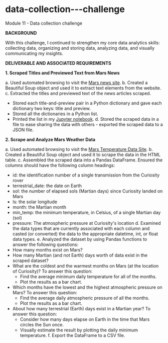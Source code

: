 # data-collection---challenge
Module 11 - Data collection challenge

**BACKGROUND**

With this challenge, I continued to strengthen my core data analytics skills: collecting data, organizing and storing data, analyzing data, and visually communicating my insights.

**DELIVERABLE AND ASSOCIATED REQUIREMENTS**

**1. Scraped Titles and Previewed Text from Mars News**

a. Used automated browsing to visit the [Mars news site](https://static.bc-edx.com/data/web/mars_news/index.html).
b. Created a Beautiful Soup object and used it to extract text elements from the website.
c. Extracted the titles and previewed text of the news articles scraped. 
  * Stored each title-and-preview pair in a Python dictionary and gave each dictionary two keys: title and preview.
  * Stored all the dictionaries in a Python list.
  * Printed the list in my [Jupyter notebook](https://github.com/rperez025/data-collection---challenge/blob/main/part_1_mars_news.ipynb).
d. Stored the scraped data in a file to ease sharing the data with others - exported the scraped data to a JSON file.

**2. Scrape and Analyze Mars Weather Data**

a. Used automated browsing to visit the [Mars Temperature Data Site](https://static.bc-edx.com/data/web/mars_facts/temperature.html).
b. Created a Beautiful Soup object and used it to scrape the data in the HTML table. 
c. Assembled the scraped data into a Pandas DataFrame. Ensured the columns should have the following column headings:
  * id: the identification number of a single transmission from the Curiosity rover
  * terrestrial_date: the date on Earth
  * sol: the number of elapsed sols (Martian days) since Curiosity landed on Mars
  * ls: the solar longitude
  * month: the Martian month
  * min_temp: the minimum temperature, in Celsius, of a single Martian day (sol)
  * pressure: The atmospheric pressure at Curiosity's location
d. Examined the data types that are currently associated with each column and casted (or converted) the data to the appropriate datetime, int, or float data types.
e. Analyzed the dataset by using Pandas functions to answer the following questions:
  * How many months exist on Mars?
  * How many Martian (and not Earth) days worth of data exist in the scraped dataset?
  * What are the coldest and the warmest months on Mars (at the location of Curiosity)? To answer this question:
    - Find the average minimum daily temperature for all of the months.
    - Plot the results as a bar chart.
  * Which months have the lowest and the highest atmospheric pressure on Mars? To answer this question:
    - Find the average daily atmospheric pressure of all the months.
    - Plot the results as a bar chart.
  * About how many terrestrial (Earth) days exist in a Martian year? To answer this question:
    - Consider how many days elapse on Earth in the time that Mars circles the Sun once.
    - Visually estimate the result by plotting the daily minimum temperature.
f. Export the DataFrame to a CSV file.

